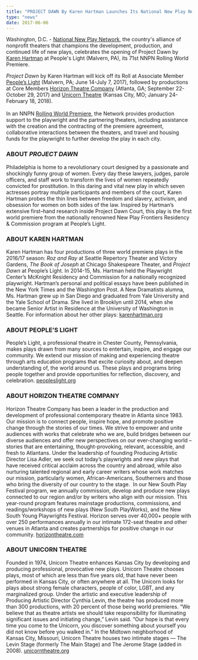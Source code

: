 ```yaml
---
title: "PROJECT DAWN By Karen Hartman Launches Its National New Play Network Rolling World Premiere at People's Light"
type: "news"
date: 2017-06-06
---
```


<p><span class="lead-in">Washington, D.C. - <a href="http://nnpn.org/" rel="nofollow">National New Play Network</a>, the country's alliance of nonprofit theaters that champions the development, production, and continued life of new plays, celebrates the opening of Project Dawn by <a href="https://newplayexchange.org/users/2887/karen-hartman" rel="nofollow">Karen Hartman</a> at People's Light (Malvern, PA), its 71st NNPN Rolling World Premiere. </span></p>
<p><em>Project Dawn</em> by Karen Hartman will kick off its Roll at Associate Member <a href="http://peopleslight.org/production/ProjectDawn" rel="nofollow">People’s Light</a> (Malvern, PA; June 14-July 7, 2017), followed by productions at Core Members <a href="http://www.horizontheatre.com/plays/project-dawn/" rel="nofollow">Horizon Theatre Company</a> (Atlanta, GA; September 22-October 29, 2017) and <a href="https://www.unicorntheatre.com/" rel="nofollow">Unicorn Theatre</a> (Kansas City, MO; January 24-February 18, 2018).<br /> <br />In an NNPN <a href="http://nnpn.org/programs/rolling-world-premieres" rel="nofollow">Rolling World Premiere</a>, the Network provides production support to the playwright and the partnering theaters, including assistance with the creation and the contracting of the premiere agreement, collaborative interactions between the theaters, and travel and housing funds for the playwright to further develop the play in each city.</p>
<h3>ABOUT <em>PROJECT DAWN</em></h3>
<p>Philadelphia is home to a revolutionary court designed by a passionate and shockingly funny group of women. Every day these lawyers, judges, parole officers, and staff work to transform the lives of women repeatedly convicted for prostitution. In this daring and vital new play in which seven actresses portray multiple participants and members of the court, Karen Hartman probes the thin lines between freedom and slavery, activism, and obsession for women on both sides of the law. Inspired by Hartman’s extensive first–hand research inside Project Dawn Court, this play is the first world premiere from the nationally renowned New Play Frontiers Residency &amp; Commission program at People’s Light.</p>
<h3>ABOUT KAREN HARTMAN</h3>
<p>Karen Hartman has four productions of three world premiere plays in the 2016/17 season: <em>Roz and Ray</em> at Seattle Repertory Theater and Victory Gardens, <em>The Book of Joseph</em> at Chicago Shakespeare Theater, and <em>Project Dawn</em> at People’s Light. In 2014-15, Ms. Hartman held the Playwright Center’s McKnight Residency and Commission for a nationally recognized playwright. Hartman’s personal and political essays have been published in the New York Times and the Washington Post. A New Dramatists alumna, Ms. Hartman grew up in San Diego and graduated from Yale University and the Yale School of Drama. She lived in Brooklyn until 2014, when she became Senior Artist in Residence at the University of Washington in Seattle. For information about her other plays: <a href="http://www.karenhartman.org/" rel="nofollow">karenhartman.org</a></p>
<h3>ABOUT PEOPLE’S LIGHT</h3>
<p>People’s Light, a professional theatre in Chester County, Pennsylvania, makes plays drawn from many sources to entertain, inspire, and engage our community. We extend our mission of making and experiencing theatre through arts education programs that excite curiosity about, and deepen understanding of, the world around us. These plays and programs bring people together and provide opportunities for reflection, discovery, and celebration. <a href="http://peopleslight.org/" rel="nofollow">peopleslight.org</a></p>
<h3>ABOUT HORIZON THEATRE COMPANY</h3>
<p>Horizon Theatre Company has been a leader in the production and development of professional contemporary theatre in Atlanta since 1983. Our mission is to connect people, inspire hope, and promote positive change through the stories of our times. We strive to empower and unite audiences with works that celebrate who we are, build bridges between our diverse audiences and offer new perspectives on our ever-changing world – stories that are entertaining, thought-provoking, relevant, accessible, and fresh to Atlantans. Under the leadership of founding Producing Artistic Director Lisa Adler, we seek out today’s playwrights and new plays that have received critical acclaim across the country and abroad, while also nurturing talented regional and early career writers whose work matches our mission, particularly women, African-Americans, Southerners and those who bring the diversity of our country to the stage.  In our New South Play Festival program, we annually commission, develop and produce new plays connected to our region and/or by writers who align with our mission. This year-round program features mainstage productions, commissions, and readings/workshops of new plays (New South PlayWorks), and the New South Young Playwrights Festival. Horizon serves over 40,000+ people with over 250 performances annually in our intimate 172-seat theatre and other venues in Atlanta and creates partnerships for positive change in our community. <a href="http://www.horizontheatre.com/" rel="nofollow">horizontheatre.com</a></p>
<h3>ABOUT UNICORN THEATRE</h3>
<p>Founded in 1974, Unicorn Theatre enhances Kansas City by developing and producing professional, provocative new plays. Unicorn Theatre chooses plays, most of which are less than five years old, that have never been performed in Kansas City, or often anywhere at all. The Unicorn looks for plays about strong female characters, people of color, LGBT, and any marginalized group. Under the artistic and executive leadership of Producing Artistic Director Cynthia Levin, the theatre has produced more than 300 productions, with 20 percent of those being world premieres. “We believe that as theatre artists we should take responsibility for illuminating significant issues and initiating change,” Levin said. “Our hope is that every time you come to the Unicorn, you discover something about yourself you did not know before you walked in.” In the Midtown neighborhood of Kansas City, Missouri, Unicorn Theatre houses two intimate stages — The Levin Stage (formerly The Main Stage) and The Jerome Stage (added in 2008). <a href="https://www.unicorntheatre.com/" rel="nofollow">unicorntheatre.org</a></p>
